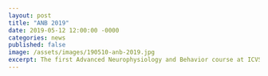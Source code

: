 ```yaml
---
layout: post
title: "ANB 2019"
date: 2019-05-12 12:00:00 -0000
categories: news
published: false
image: /assets/images/190510-anb-2019.jpg
excerpt: The first Advanced Neurophysiology and Behavior course at ICVS gathered students around the world to learn hands-on open-source neuroscience.
---
```

